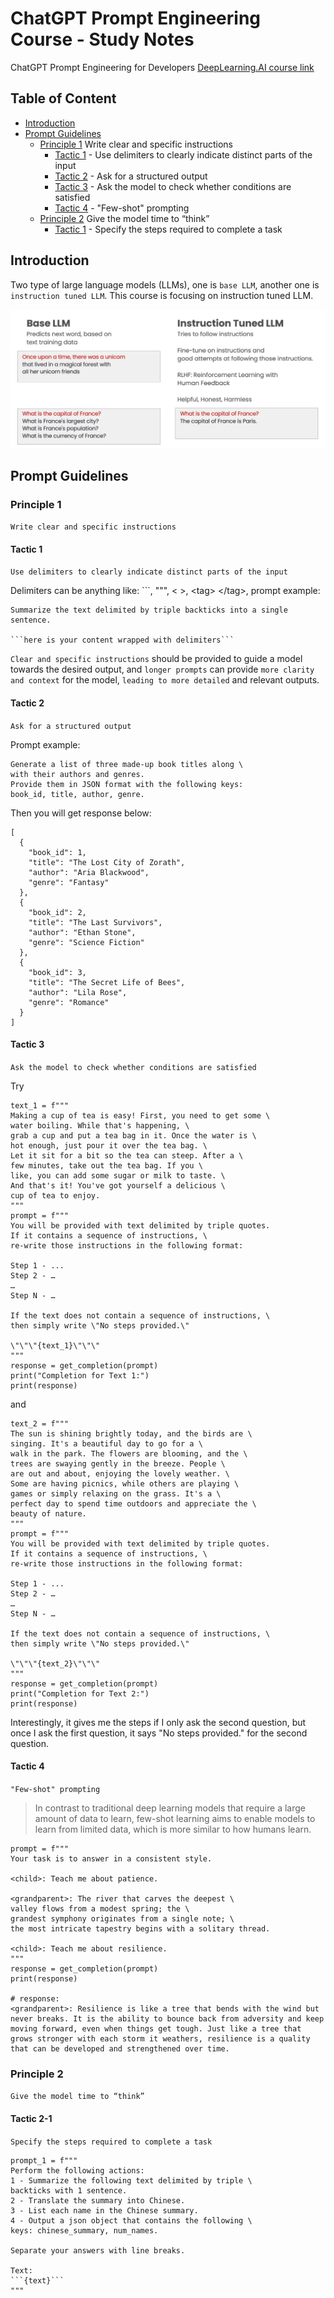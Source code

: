 # ChatGPT Prompt Engineering Course - Study Notes
ChatGPT Prompt Engineering for Developers [DeepLearning.AI course link](https://learn.deeplearning.ai/chatgpt-prompt-eng)

## Table of Content

- [Introduction](#introduction)
- [Prompt Guidelines](#prompt-guidelines)
    - [Principle 1](#principle-1) Write clear and specific instructions
        - [Tactic 1](#tactic-1) - Use delimiters to clearly indicate distinct parts of the input
        - [Tactic 2](#tactic-2) - Ask for a structured output
        - [Tactic 3](#tactic-3) - Ask the model to check whether conditions are satisfied
        - [Tactic 4](#tactic-4) - "Few-shot" prompting
     - [Principle 2](#principle-2) Give the model time to “think”
        - [Tactic 1](#tactic-2-1) - Specify the steps required to complete a task

## Introduction

Two type of large language models (LLMs), one is `base LLM`, another one is `instruction tuned LLM`. This course is focusing on instruction tuned LLM.

![two-llms](images/llms.png)

## Prompt Guidelines

### Principle 1

`Write clear and specific instructions`

#### Tactic 1

`Use delimiters to clearly indicate distinct parts of the input`

Delimiters can be anything like: ```, """, < >, \<tag> \</tag>, prompt example:

```
Summarize the text delimited by triple backticks into a single sentence. 

```here is your content wrapped with delimiters```
```

`Clear and specific instructions` should be provided to guide a model towards the desired output, and `longer prompts` can provide `more clarity and context` for the model, `leading to more detailed` and relevant outputs.

#### Tactic 2

`Ask for a structured output`

Prompt example:
```
Generate a list of three made-up book titles along \ 
with their authors and genres. 
Provide them in JSON format with the following keys: 
book_id, title, author, genre.
```

Then you will get response below:

```
[
  {
    "book_id": 1,
    "title": "The Lost City of Zorath",
    "author": "Aria Blackwood",
    "genre": "Fantasy"
  },
  {
    "book_id": 2,
    "title": "The Last Survivors",
    "author": "Ethan Stone",
    "genre": "Science Fiction"
  },
  {
    "book_id": 3,
    "title": "The Secret Life of Bees",
    "author": "Lila Rose",
    "genre": "Romance"
  }
]
```
#### Tactic 3
`Ask the model to check whether conditions are satisfied`

Try 
```
text_1 = f"""
Making a cup of tea is easy! First, you need to get some \ 
water boiling. While that's happening, \ 
grab a cup and put a tea bag in it. Once the water is \ 
hot enough, just pour it over the tea bag. \ 
Let it sit for a bit so the tea can steep. After a \ 
few minutes, take out the tea bag. If you \ 
like, you can add some sugar or milk to taste. \ 
And that's it! You've got yourself a delicious \ 
cup of tea to enjoy.
"""
prompt = f"""
You will be provided with text delimited by triple quotes. 
If it contains a sequence of instructions, \ 
re-write those instructions in the following format:

Step 1 - ...
Step 2 - …
…
Step N - …

If the text does not contain a sequence of instructions, \ 
then simply write \"No steps provided.\"

\"\"\"{text_1}\"\"\"
"""
response = get_completion(prompt)
print("Completion for Text 1:")
print(response)
```

and

```
text_2 = f"""
The sun is shining brightly today, and the birds are \
singing. It's a beautiful day to go for a \ 
walk in the park. The flowers are blooming, and the \ 
trees are swaying gently in the breeze. People \ 
are out and about, enjoying the lovely weather. \ 
Some are having picnics, while others are playing \ 
games or simply relaxing on the grass. It's a \ 
perfect day to spend time outdoors and appreciate the \ 
beauty of nature.
"""
prompt = f"""
You will be provided with text delimited by triple quotes. 
If it contains a sequence of instructions, \ 
re-write those instructions in the following format:

Step 1 - ...
Step 2 - …
…
Step N - …

If the text does not contain a sequence of instructions, \ 
then simply write \"No steps provided.\"

\"\"\"{text_2}\"\"\"
"""
response = get_completion(prompt)
print("Completion for Text 2:")
print(response)
```

Interestingly, it gives me the steps if I only ask the second question, but once I ask the first question, it says "No steps provided." for the second question.

#### Tactic 4

`"Few-shot" prompting`

>In contrast to traditional deep learning models that require a large amount of data to learn, few-shot learning aims to enable models to learn from limited data, which is more similar to how humans learn.

```
prompt = f"""
Your task is to answer in a consistent style.

<child>: Teach me about patience.

<grandparent>: The river that carves the deepest \ 
valley flows from a modest spring; the \ 
grandest symphony originates from a single note; \ 
the most intricate tapestry begins with a solitary thread.

<child>: Teach me about resilience.
"""
response = get_completion(prompt)
print(response)

# response:
<grandparent>: Resilience is like a tree that bends with the wind but never breaks. It is the ability to bounce back from adversity and keep moving forward, even when things get tough. Just like a tree that grows stronger with each storm it weathers, resilience is a quality that can be developed and strengthened over time.
```

### Principle 2
`Give the model time to “think”`

#### Tactic 2-1
`Specify the steps required to complete a task`

```
prompt_1 = f"""
Perform the following actions: 
1 - Summarize the following text delimited by triple \
backticks with 1 sentence.
2 - Translate the summary into Chinese.
3 - List each name in the Chinese summary.
4 - Output a json object that contains the following \
keys: chinese_summary, num_names.

Separate your answers with line breaks.

Text:
```{text}```
"""
```

